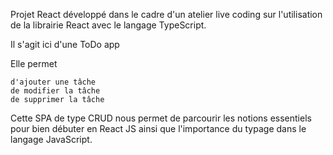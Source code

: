 Projet React développé dans le cadre d'un atelier live coding sur l'utilisation de la librairie React avec le langage TypeScript.

Il s'agit ici d'une ToDo app

Elle permet

    d'ajouter une tâche
    de modifier la tâche
    de supprimer la tâche

Cette SPA de type CRUD nous permet de parcourir les notions essentiels pour bien débuter en React JS ainsi que l'importance du typage dans le langage JavaScript.
